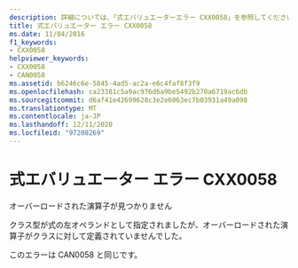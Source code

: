 ```yaml
---
description: 詳細については、「式エバリュエーターエラー CXX0058」を参照してください。
title: 式エバリュエーター エラー CXX0058
ms.date: 11/04/2016
f1_keywords:
- CXX0058
helpviewer_keywords:
- CXX0058
- CAN0058
ms.assetid: b6246c6e-5845-4ad5-ac2a-e6c4faf8f3f9
ms.openlocfilehash: ca23381c5a9ac976d6a9be5492b270a6719ac6db
ms.sourcegitcommit: d6af41e42699628c3e2e6063ec7b03931a49a098
ms.translationtype: MT
ms.contentlocale: ja-JP
ms.lasthandoff: 12/11/2020
ms.locfileid: "97208269"
---
```

# <a name="expression-evaluator-error-cxx0058"></a>式エバリュエーター エラー CXX0058

オーバーロードされた演算子が見つかりません

クラス型が式の左オペランドとして指定されましたが、オーバーロードされた演算子がクラスに対して定義されていませんでした。

このエラーは CAN0058 と同じです。

